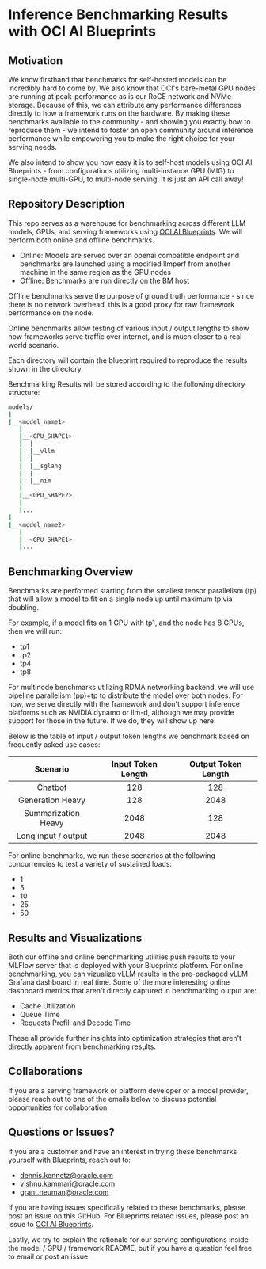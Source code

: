 # Inference Benchmarking Results with OCI AI Blueprints

## Motivation
We know firsthand that benchmarks for self-hosted models can be incredibly hard to come by. We also know that OCI's bare-metal GPU nodes are running at peak-performance as is our RoCE network and NVMe storage. Because of this, we can attribute any performance differences directly to how a framework runs on the hardware. By making these benchmarks available to the community - and showing you exactly how to reproduce them - we intend to foster an open community around inference performance while empowering you to make the right choice for your serving needs.

We also intend to show you how easy it is to self-host models using OCI AI Blueprints - from configurations utilizing multi-instance GPU (MIG) to single-node multi-GPU, to multi-node serving. It is just an API call away!

## Repository Description
This repo serves as a warehouse for benchmarking across different LLM models, GPUs, and serving frameworks using [OCI AI Blueprints](https://github.com/oracle-quickstart/oci-ai-blueprints). We will perform both online and offline benchmarks.

 - Online: Models are served over an openai compatible endpoint and benchmarks are launched using a modified llmperf from another machine in the same region as the GPU nodes
 - Offline: Benchmarks are run directly on the BM host

Offline benchmarks serve the purpose of ground truth performance - since there is no network overhead, this is a good proxy for raw framework performance on the node.

Online benchmarks allow testing of various input / output lengths to show how frameworks serve traffic over internet, and is much closer to a real world scenario.

Each directory will contain the blueprint required to reproduce the results shown in the directory.

Benchmarking Results will be stored according to the following directory structure:

```bash
models/
|
|__<model_name1>
   |
   |__<GPU_SHAPE1>
   |  |
   |  |__vllm
   |  |
   |  |__sglang
   |  |
   |  |__nim
   |   
   |__<GPU_SHAPE2>
   |
   |...
|
|__<model_name2>
   |
   |__<GPU_SHAPE1>
   |...
```

## Benchmarking Overview

Benchmarks are performed starting from the smallest tensor parallelism (tp) that will allow a model to fit on a single node up until maximum tp via doubling.

For example, if a model fits on 1 GPU with tp1, and the node has 8 GPUs, then we will run:
 - tp1
 - tp2
 - tp4
 - tp8

For multinode benchmarks utilizing RDMA networking backend, we will use pipeline parallelism (pp)+tp to distribute the model over both nodes. For now, we serve directly with the framework and don't support inference platforms such as NVIDIA dynamo or llm-d, although we may provide support for those in the future. If we do, they will show up here.

Below is the table of input / output token lengths we benchmark based on frequently asked use cases:

| Scenario | Input Token Length | Output Token Length |
| :------: | :----------------: | :-----------------: |
| Chatbot             | 128     | 128                 |
| Generation Heavy    | 128     | 2048                |
| Summarization Heavy | 2048    | 128                 |
| Long input / output | 2048    | 2048                |

For online benchmarks, we run these scenarios at the following concurrencies to test a variety of sustained loads:
 - 1
 - 5
 - 10
 - 25
 - 50

## Results and Visualizations

Both our offline and online benchmarking utilities push results to your MLFlow server that is deployed with your Blueprints platform. For online benchmarking, you can vizualize vLLM results in the pre-packaged vLLM Grafana dashboard in real time. Some of the more interesting online dashboard metrics that aren't directly captured in benchmarking output are:
  - Cache Utilization
  - Queue Time
  - Requests Prefill and Decode Time

These all provide further insights into optimization strategies that aren't directly apparent from benchmarking results.

## Collaborations
If you are a serving framework or platform developer or a model provider, please reach out to one of the emails below to discuss potential opportunities for collaboration.

## Questions or Issues?

If you are a customer and have an interest in trying these benchmarks yourself with Blueprints, reach out to:
 - [dennis.kennetz@oracle.com](mailto:dennis.kennetz@oracle.com)
 - [vishnu.kammari@oracle.com](mailto:vishnu.kammari@oracle.com)
 - [grant.neuman@oracle.com](mailto:grant.neuman@oracle.com)

If you are having issues specifically related to these benchmarks, please post an issue on this GitHub. For Blueprints related issues, please post an issue to [OCI AI Blueprints](https://github.com/oracle-quickstart/oci-ai-blueprints).

Lastly, we try to explain the rationale for our serving configurations inside the model / GPU / framework README, but if you have a question feel free to email or post an issue.